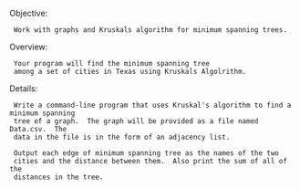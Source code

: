 Objective:

     Work with graphs and Kruskals algorithm for minimum spanning trees.

Overview:

     Your program will find the minimum spanning tree
     among a set of cities in Texas using Kruskals Algolrithm.

Details:

     Write a command-line program that uses Kruskal's algorithm to find a minimum spanning
     tree of a graph.  The graph will be provided as a file named Data.csv.  The
     data in the file is in the form of an adjacency list.

     Output each edge of minimum spanning tree as the names of the two
     cities and the distance between them.  Also print the sum of all of the
     distances in the tree.